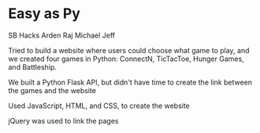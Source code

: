 # Easy as Py
SB Hacks Arden Raj Michael Jeff

Tried to build a website where users could choose what game to play, and we created four games in Python: ConnectN, TicTacToe, Hunger Games, and Battleship.

We built a Python Flask API, but didn't have time to create the link between the games and the website

Used JavaScript, HTML, and CSS, to create the website

jQuery was used to link the pages

